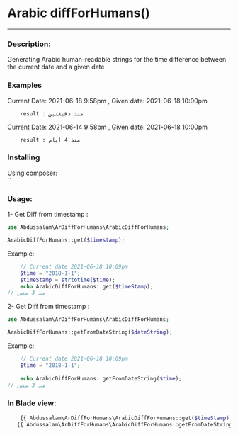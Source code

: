 # Arabic diffForHumans()
<hr>

### Description:
Generating Arabic human-readable strings for the time difference between the current date and a given date
### Examples
Current Date: 2021-06-18 9:58pm , Given date: 2021-06-18 10:00pm

        result : منذ دقيقتين

Current Date: 2021-06-14 9:58pm , Given date: 2021-06-18 10:00pm

        result : منذ 4 أيام
### Installing
Using composer: <br>
``

### Usage:
1- Get Diff from timestamp :

```php
use Abdussalam\ArDiffForHumans\ArabicDiffForHumans;

ArabicDiffForHumans::get($timestamp); 
```
Example:
```php
    // Current date 2021-06-18 10:09pm
    $time = "2018-1-1";
    $timeStamp = strtotime($time);
    echo ArabicDiffForHumans::get($timeStamp); 
// منذ 3 سنين
```

2- Get Diff from timestamp :

```php
use Abdussalam\ArDiffForHumans\ArabicDiffForHumans;

ArabicDiffForHumans::getFromDateString($dateString); 
```
Example:

```php
    // Current date 2021-06-18 10:09pm
    $time = "2018-1-1";
    
    echo ArabicDiffForHumans::getFromDateString($time); 
// منذ 3 سنين
```


### In Blade view:


```php
    {{ Abdussalam\ArDiffForHumans\ArabicDiffForHumans::get($timeStamp) }}
   {{ Abdussalam\ArDiffForHumans\ArabicDiffForHumans::getFromDateString($dateString) }}
```
